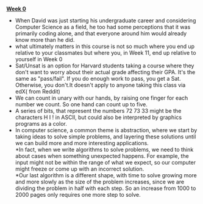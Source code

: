 **[Week 0](https://courses.edx.org/courses/course-v1:HarvardX+CS50+X/courseware/bdc606f10e7347f6a61a341c4544bbf7/179cbcd8dbbb4ac39d922c40d5c06ced/1?activate_block_id=block-v1%3AHarvardX%2BCS50%2BX%2Btype%40vertical%2Bblock%4072e5a271987e4c26bed8827435235ef0)**
* When David was just starting his undergraduate career and considering Computer Science as a field, he too had some perceptions that it was primarily coding alone, and that everyone around him would already know more than he did.  
* what ultimately matters in this course is not so much where you end up relative to your classmates but where you, in Week 11, end up relative to yourself in Week 0  
*  Sat/Unsat is an option for Harvard students taking a course where they don't want to worry about their actual grade affecting their GPA. It's the same as "pass/fail". If you do enough work to pass, you get a Sat. Otherwise, you don't.It doesn't apply to anyone taking this class via edX( from Reddit)  
*  We can count in unary with our hands, by raising one finger for each number we count. So one hand can count up to five.  
*  A series of bits, that represent the numbers 72 73 33 might be the characters H I ! in ASCII, but could also be interpreted by graphics programs as a color.  
* In computer science, a common theme is abstraction, where we start by taking ideas to solve simple problems, and layering these solutions until we can build more and more interesting applications.  
*In fact, when we write algorithms to solve problems, we need to think about cases when something unexpected happens. For example, the input might not be within the range of what we expect, so our computer might freeze or come up with an incorrect solution.  
*Our last algorithm is a different shape, with time to solve growing more and more slowly as the size of the problem increases, since we are dividing the problem in half with each step. So an increase from 1000 to 2000 pages only requires one more step to solve.  
